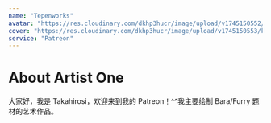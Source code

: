 ```yaml
---
name: "Tepenworks"
avatar: "https://res.cloudinary.com/dkhp3hucr/image/upload/v1745150552/kemono/Tepenworks/podqqihauzxau5qhw0wp.avif"
cover: "https://res.cloudinary.com/dkhp3hucr/image/upload/v1745150553/kemono/Tepenworks/e9nndtjmb4jeax3uphrd.avif"
service: "Patreon"
---
```


# About Artist One
大家好，我是 Takahirosi，欢迎来到我的 Patreon！^^我主要绘制 Bara/Furry 题材的艺术作品。